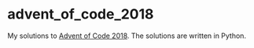 # advent_of_code_2018
My solutions to [Advent of Code 2018](https://adventofcode.com/2018).
The solutions are written in Python.
